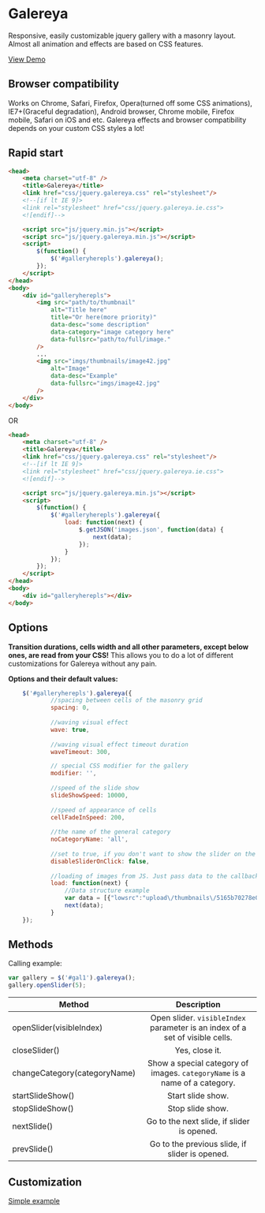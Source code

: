 Galereya
=================
Responsive, easily customizable jquery gallery with a masonry layout.
Almost all animation and effects are based on CSS features.

[View Demo](http://vodkabears.github.io/galereya/demo.html)

Browser compatibility
---------------------
Works on Chrome, Safari, Firefox, Opera(turned off some CSS animations), IE7+(Graceful degradation),
Android browser, Chrome mobile, Firefox mobile, Safari on iOS and etc.
Galereya effects and browser compatibility depends on your custom CSS styles a lot!

Rapid start
-----
```html
<head>
	<meta charset="utf-8" />
	<title>Galereya</title>
    <link href="css/jquery.galereya.css" rel="stylesheet"/>
    <!--[if lt IE 9]>
    <link rel="stylesheet" href="css/jquery.galereya.ie.css">
    <![endif]-->

    <script src="js/jquery.min.js"></script>
    <script src="js/jquery.galereya.min.js"></script>
    <script>
        $(function() {
            $('#galleryherepls').galereya();
        });
    </script>
</head>
<body>
    <div id="galleryherepls">
        <img src="path/to/thumbnail"
            alt="Title here"
            title="Or here(more priority)"
            data-desc="some description"
            data-category="image category here"
            data-fullsrc="path/to/full/image."
        />        
        ...        
        <img src="imgs/thumbnails/image42.jpg"
            alt="Image"
            data-desc="Example"
            data-fullsrc="imgs/image42.jpg"
        />
    </div>
</body>
```
OR
```html
<head>
	<meta charset="utf-8" />
	<title>Galereya</title>
    <link href="css/jquery.galereya.css" rel="stylesheet"/>
    <!--[if lt IE 9]>
    <link rel="stylesheet" href="css/jquery.galereya.ie.css">
    <![endif]-->

    <script src="js/jquery.galereya.min.js"></script>
    <script>
        $(function() {
            $('#galleryherepls').galereya({
                load: function(next) {
                    $.getJSON('images.json', function(data) {
                        next(data);
                    });
                }
            });
        });
    </script>
</head>
<body>
    <div id="galleryherepls"></div>
</body>
```

Options
----------
**Transition durations, cells width and all other parameters, except below ones, are read from your CSS!** This allows you to do a lot of different customizations for Galereya without any pain.

**Options and their default values:**
```js
    $('#galleryherepls').galereya({
            //spacing between cells of the masonry grid
            spacing: 0,
            
            //waving visual effect
            wave: true,
            
            //waving visual effect timeout duration
            waveTimeout: 300,

            // special CSS modifier for the gallery
            modifier: '',
            
            //speed of the slide show
            slideShowSpeed: 10000,
            
            //speed of appearance of cells
            cellFadeInSpeed: 200,
            
            //the name of the general category
            noCategoryName: 'all',
            
            //set to true, if you don't want to show the slider on the cell click.
            disableSliderOnClick: false,
            
            //loading of images from JS. Just pass data to the callback 'next'.            
            load: function(next) {
                //Data structure example
                var data = [{"lowsrc":"upload\/thumbnails\/5165b70278e0e2.80829014.jpg","fullsrc":"upload\/5165b70278e0e2.80829014.jpg","description":"Mehmet Dere","category":"drawing"}]
                next(data);
            }
    });
```

Methods
----------
Calling example:
```js
var gallery = $('#gal1').galereya();
gallery.openSlider(5);
```

| Method                        | Description                                                                   |
| -------------                 |:-------------:                                                                |
| openSlider(visibleIndex)      | Open slider. `visibleIndex` parameter is an index of a set of visible cells.  |
| closeSlider()                 | Yes, close it.                                                                |
| changeCategory(categoryName)  | Show a special category of images. `categoryName` is a name of a category.    |
| startSlideShow()              | Start slide show.                                                             |
| stopSlideShow()               | Stop slide show.                                                              |
| nextSlide()                   | Go to the next slide, if slider is opened.                                    |
| prevSlide()                   | Go to the previous slide, if slider is opened.                                |

Customization
--------------
[Simple example](http://vodkabears.github.io/galereya/#customization)
